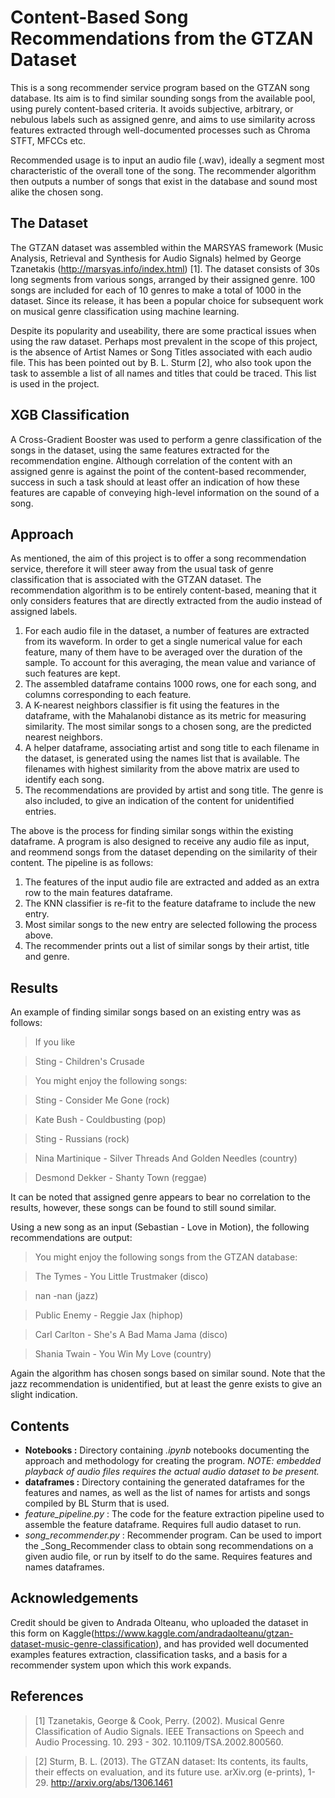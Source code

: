 # Content-Based Song Recommendations from the GTZAN Dataset

This is a song recommender service program based on the GTZAN song database. Its aim is to find similar sounding songs from the available pool, using purely content-based criteria. It avoids subjective, arbitrary, or nebulous labels such as assigned genre, and aims to use similarity across features extracted through well-documented processes such as Chroma STFT, MFCCs etc. 

Recommended usage is to input an audio file (.wav), ideally a segment most characteristic of the overall tone of the song. The recommender algorithm then outputs a number of songs that exist in the database and sound most alike the chosen song.

## The Dataset

The GTZAN dataset was assembled within the MARSYAS framework (Music Analysis, Retrieval and Synthesis for Audio Signals) helmed by George Tzanetakis (http://marsyas.info/index.html) [1]. The dataset consists of 30s long segments from various songs, arranged by their assigned genre. 100 songs are included for each of 10 genres to make a total of 1000 in the dataset. Since its release, it has been a popular choice for subsequent work on musical genre classification using machine learning.

Despite its popularity and useability, there are some practical issues when using the raw dataset. Perhaps most prevalent in the scope of this project, is the absence of Artist Names or Song Titles associated with each audio file. This has been pointed out by B. L. Sturm [2], who also took upon the task to assemble a list of all names and titles that could be traced. This list is used in the project.

## XGB Classification

A Cross-Gradient Booster was used to perform a genre classification of the songs in the dataset, using the same features extracted for the recommendation engine. Although correlation of the content with an assigned genre is against the point of the content-based recommender, success in such a task should at least offer an indication of how these features are capable of conveying high-level information on the sound of a song. 

## Approach

As mentioned, the aim of this project is to offer a song recommendation service, therefore it will steer away from the usual task of genre classification that is associated with the GTZAN dataset. The recommendation algorithm is to be entirely content-based, meaning that it only considers features that are directly extracted from the audio instead of assigned labels. 

1. For each audio file in the dataset, a number of features are extracted from its waveform. In order to get a single numerical value for each feature, many of them have to be averaged over the duration of the sample. To account for this averaging, the mean value and variance of such features are kept.
2. The assembled dataframe contains 1000 rows, one for each song, and columns corresponding to each feature.
3. A K-nearest neighbors classifier is fit using the features in the dataframe, with the Mahalanobi distance as its metric for measuring similarity. The most similar songs to a chosen song, are the predicted nearest neighbors.
4. A helper dataframe, associating artist and song title to each filename in the dataset, is generated using the names list that is available. The filenames with highest similarity from the above matrix are used to identify each song.
5. The recommendations are provided by artist and song title. The genre is also included, to give an indication of the content for unidentified entries.

The above is the process for finding similar songs within the existing dataframe. A program is also designed to receive any audio file as input, and reommend songs from the dataset depending on the similarity of their content. The pipeline is as follows:

1. The features of the input audio file are extracted and added as an extra row to the main features dataframe.
2. The KNN classifier is re-fit to the feature dataframe to include the new entry.
3. Most similar songs to the new entry are selected following the process above.
4. The recommender prints out a list of similar songs by their artist, title and genre.

## Results

An example of finding similar songs based on an existing entry was as follows:

> If you like

>   Sting - Children's Crusade

> 

>  You might enjoy the following songs:

> 

>  Sting - Consider Me Gone (rock)

>  Kate Bush - Couldbusting (pop)

>  Sting - Russians (rock)

>  Nina Martinique - Silver Threads And Golden Needles (country)

>  Desmond Dekker - Shanty Town (reggae)


It can be noted that assigned genre appears to bear no correlation to the results, however, these songs can be found to still sound similar.

Using a new song as an input (Sebastian - Love in Motion), the following recommendations are output:

> You might enjoy the following songs from the GTZAN database:

>  The Tymes - You Little Trustmaker (disco)

>  nan -nan (jazz)

>  Public Enemy - Reggie Jax (hiphop)

>  Carl Carlton - She's A Bad Mama Jama (disco)

>  Shania Twain - You Win My Love (country)


Again the algorithm has chosen songs based on similar sound. Note that the jazz recommendation is unidentified, but at least the genre exists to give an slight indication.

## Contents

* **Notebooks :** Directory containing *.ipynb* notebooks documenting the approach and methodology for creating the program. *NOTE: embedded playback of audio files requires the actual audio dataset to be present.*
* **dataframes :** Directory containing the generated dataframes for the features and names, as well as the list of names for artists and songs compiled by BL Sturm that is used.
* *feature_pipeline.py* : The code for the feature extraction pipeline used to assemble the feature dataframe. Requires full audio dataset to run.
* *song_recommender.py* : Recommender program. Can be used to import the _Song_Recommender class to obtain song recommendations on a given audio file, or run by itself to do the same. Requires features and names dataframes.

## Acknowledgements

Credit should be given to Andrada Olteanu, who uploaded the dataset in this form on Kaggle(https://www.kaggle.com/andradaolteanu/gtzan-dataset-music-genre-classification), and has provided well documented examples features extraction, classification tasks, and a basis for a recommender system upon which this work expands.

## References

> [1] Tzanetakis, George & Cook, Perry. (2002). Musical Genre Classification of Audio Signals. IEEE Transactions on Speech and Audio Processing. 10. 293 - 302. 10.1109/TSA.2002.800560. 

> [2] Sturm, B. L. (2013). The GTZAN dataset: Its contents, its faults, their effects on evaluation, and its future use. arXiv.org (e-prints), 1-29. http://arxiv.org/abs/1306.1461

